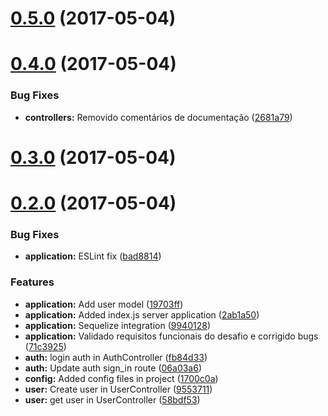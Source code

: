 <a name="0.5.0"></a>
# [0.5.0](https://github.com/weberamaral/cs-desafio-node/compare/v0.4.0...v0.5.0) (2017-05-04)



<a name="0.4.0"></a>
# [0.4.0](https://github.com/weberamaral/cs-desafio-node/compare/v0.3.0...v0.4.0) (2017-05-04)


### Bug Fixes

* **controllers:** Removido comentários de documentação ([2681a79](https://github.com/weberamaral/cs-desafio-node/commit/2681a79))



<a name="0.3.0"></a>
# [0.3.0](https://github.com/weberamaral/cs-desafio-node/compare/v0.2.0...v0.3.0) (2017-05-04)



<a name="0.2.0"></a>
# [0.2.0](https://github.com/weberamaral/cs-desafio-node/compare/1700c0a...v0.2.0) (2017-05-04)


### Bug Fixes

* **application:** ESLint fix ([bad8814](https://github.com/weberamaral/cs-desafio-node/commit/bad8814))


### Features

* **application:** Add user model ([19703ff](https://github.com/weberamaral/cs-desafio-node/commit/19703ff))
* **application:** Added index.js server application ([2ab1a50](https://github.com/weberamaral/cs-desafio-node/commit/2ab1a50))
* **application:** Sequelize integration ([9940128](https://github.com/weberamaral/cs-desafio-node/commit/9940128))
* **application:** Validado requisitos funcionais do desafio e corrigido bugs ([71c3925](https://github.com/weberamaral/cs-desafio-node/commit/71c3925))
* **auth:** login auth in AuthController ([fb84d33](https://github.com/weberamaral/cs-desafio-node/commit/fb84d33))
* **auth:** Update auth sign_in route ([06a03a6](https://github.com/weberamaral/cs-desafio-node/commit/06a03a6))
* **config:** Added config files in project ([1700c0a](https://github.com/weberamaral/cs-desafio-node/commit/1700c0a))
* **user:** Create user in UserController ([9553711](https://github.com/weberamaral/cs-desafio-node/commit/9553711))
* **user:** get user in UserController ([58bdf53](https://github.com/weberamaral/cs-desafio-node/commit/58bdf53))



